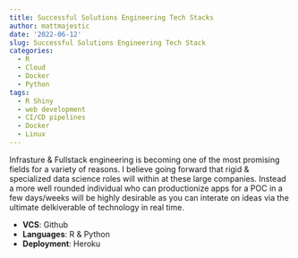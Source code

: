 ```yaml
---
title: Successful Solutions Engineering Tech Stacks
author: mattmajestic
date: '2022-06-12'
slug: Successful Solutions Engineering Tech Stack
categories:
  - R
  - Cloud
  - Docker
  - Python
tags:
  - R Shiny
  - web development
  - CI/CD pipelines
  - Docker
  - Linux
---
```


Infrasture & Fullstack engineering is becoming one of the most promising fields for a variety of reasons.  I believe going forward that rigid & specialized data science roles will within at these large companies.  Instead a more well rounded individual who can productionize apps for a POC in a few days/weeks will be highly desirable as you can interate on ideas via the ultimate delkiverable of technology in real time.

- **VCS**: Github
- **Languages**: R & Python
- **Deployment**: Heroku
